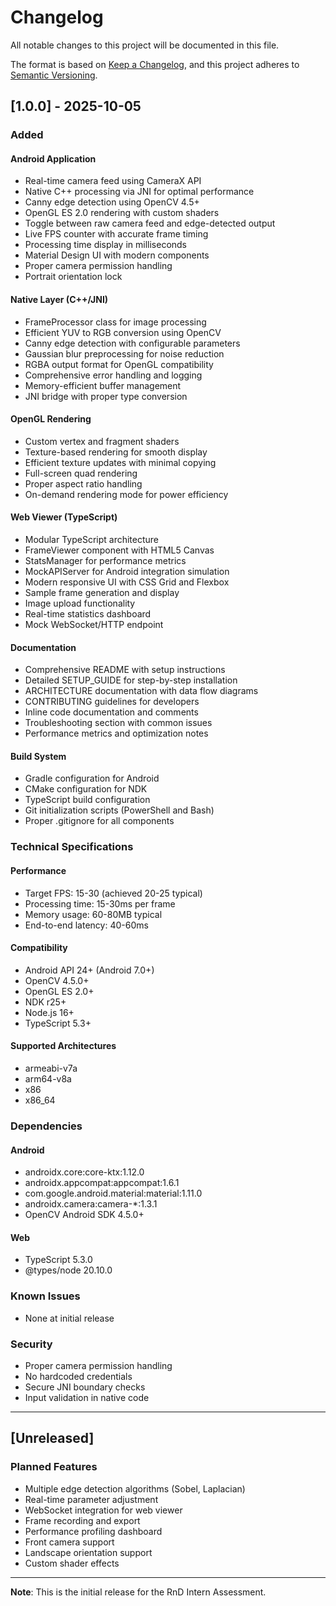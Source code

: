 # Changelog

All notable changes to this project will be documented in this file.

The format is based on [Keep a Changelog](https://keepachangelog.com/en/1.0.0/),
and this project adheres to [Semantic Versioning](https://semver.org/spec/v2.0.0.html).

## [1.0.0] - 2025-10-05

### Added

#### Android Application
- Real-time camera feed using CameraX API
- Native C++ processing via JNI for optimal performance
- Canny edge detection using OpenCV 4.5+
- OpenGL ES 2.0 rendering with custom shaders
- Toggle between raw camera feed and edge-detected output
- Live FPS counter with accurate frame timing
- Processing time display in milliseconds
- Material Design UI with modern components
- Proper camera permission handling
- Portrait orientation lock

#### Native Layer (C++/JNI)
- FrameProcessor class for image processing
- Efficient YUV to RGB conversion using OpenCV
- Canny edge detection with configurable parameters
- Gaussian blur preprocessing for noise reduction
- RGBA output format for OpenGL compatibility
- Comprehensive error handling and logging
- Memory-efficient buffer management
- JNI bridge with proper type conversion

#### OpenGL Rendering
- Custom vertex and fragment shaders
- Texture-based rendering for smooth display
- Efficient texture updates with minimal copying
- Full-screen quad rendering
- Proper aspect ratio handling
- On-demand rendering mode for power efficiency

#### Web Viewer (TypeScript)
- Modular TypeScript architecture
- FrameViewer component with HTML5 Canvas
- StatsManager for performance metrics
- MockAPIServer for Android integration simulation
- Modern responsive UI with CSS Grid and Flexbox
- Sample frame generation and display
- Image upload functionality
- Real-time statistics dashboard
- Mock WebSocket/HTTP endpoint

#### Documentation
- Comprehensive README with setup instructions
- Detailed SETUP_GUIDE for step-by-step installation
- ARCHITECTURE documentation with data flow diagrams
- CONTRIBUTING guidelines for developers
- Inline code documentation and comments
- Troubleshooting section with common issues
- Performance metrics and optimization notes

#### Build System
- Gradle configuration for Android
- CMake configuration for NDK
- TypeScript build configuration
- Git initialization scripts (PowerShell and Bash)
- Proper .gitignore for all components

### Technical Specifications

#### Performance
- Target FPS: 15-30 (achieved 20-25 typical)
- Processing time: 15-30ms per frame
- Memory usage: 60-80MB typical
- End-to-end latency: 40-60ms

#### Compatibility
- Android API 24+ (Android 7.0+)
- OpenCV 4.5.0+
- OpenGL ES 2.0+
- NDK r25+
- Node.js 16+
- TypeScript 5.3+

#### Supported Architectures
- armeabi-v7a
- arm64-v8a
- x86
- x86_64

### Dependencies

#### Android
- androidx.core:core-ktx:1.12.0
- androidx.appcompat:appcompat:1.6.1
- com.google.android.material:material:1.11.0
- androidx.camera:camera-*:1.3.1
- OpenCV Android SDK 4.5.0+

#### Web
- TypeScript 5.3.0
- @types/node 20.10.0

### Known Issues

- None at initial release

### Security

- Proper camera permission handling
- No hardcoded credentials
- Secure JNI boundary checks
- Input validation in native code

---

## [Unreleased]

### Planned Features

- Multiple edge detection algorithms (Sobel, Laplacian)
- Real-time parameter adjustment
- WebSocket integration for web viewer
- Frame recording and export
- Performance profiling dashboard
- Front camera support
- Landscape orientation support
- Custom shader effects

---

**Note**: This is the initial release for the RnD Intern Assessment.
